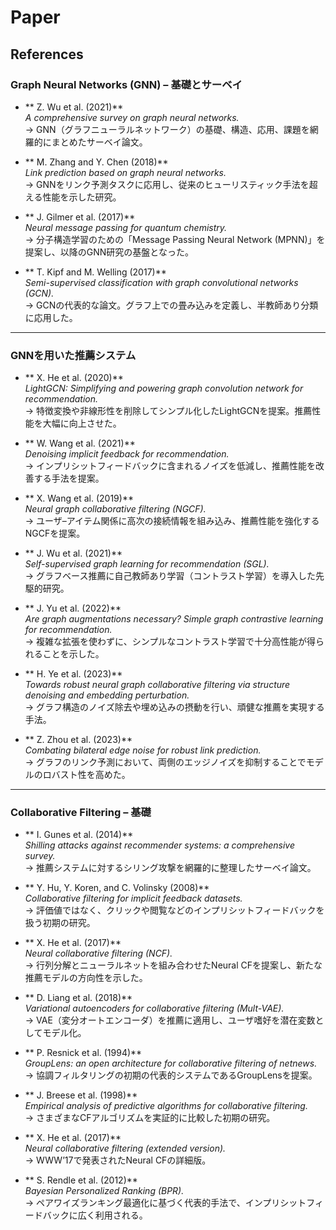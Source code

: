 # Paper

## References

### Graph Neural Networks (GNN) – 基礎とサーベイ
- ** Z. Wu et al. (2021)**  
  *A comprehensive survey on graph neural networks.*  
  → GNN（グラフニューラルネットワーク）の基礎、構造、応用、課題を網羅的にまとめたサーベイ論文。

- ** M. Zhang and Y. Chen (2018)**  
  *Link prediction based on graph neural networks.*  
  → GNNをリンク予測タスクに応用し、従来のヒューリスティック手法を超える性能を示した研究。

- ** J. Gilmer et al. (2017)**  
  *Neural message passing for quantum chemistry.*  
  → 分子構造学習のための「Message Passing Neural Network (MPNN)」を提案し、以降のGNN研究の基盤となった。

- ** T. Kipf and M. Welling (2017)**  
  *Semi-supervised classification with graph convolutional networks (GCN).*  
  → GCNの代表的な論文。グラフ上での畳み込みを定義し、半教師あり分類に応用した。

---

### GNNを用いた推薦システム
- ** X. He et al. (2020)**  
  *LightGCN: Simplifying and powering graph convolution network for recommendation.*  
  → 特徴変換や非線形性を削除してシンプル化したLightGCNを提案。推薦性能を大幅に向上させた。

- ** W. Wang et al. (2021)**  
  *Denoising implicit feedback for recommendation.*  
  → インプリシットフィードバックに含まれるノイズを低減し、推薦性能を改善する手法を提案。

- ** X. Wang et al. (2019)**  
  *Neural graph collaborative filtering (NGCF).*  
  → ユーザ–アイテム関係に高次の接続情報を組み込み、推薦性能を強化するNGCFを提案。

- ** J. Wu et al. (2021)**  
  *Self-supervised graph learning for recommendation (SGL).*  
  → グラフベース推薦に自己教師あり学習（コントラスト学習）を導入した先駆的研究。

- ** J. Yu et al. (2022)**  
  *Are graph augmentations necessary? Simple graph contrastive learning for recommendation.*  
  → 複雑な拡張を使わずに、シンプルなコントラスト学習で十分高性能が得られることを示した。

- ** H. Ye et al. (2023)**  
  *Towards robust neural graph collaborative filtering via structure denoising and embedding perturbation.*  
  → グラフ構造のノイズ除去や埋め込みの摂動を行い、頑健な推薦を実現する手法。

- ** Z. Zhou et al. (2023)**  
  *Combating bilateral edge noise for robust link prediction.*  
  → グラフのリンク予測において、両側のエッジノイズを抑制することでモデルのロバスト性を高めた。

---

### Collaborative Filtering – 基礎
- ** I. Gunes et al. (2014)**  
  *Shilling attacks against recommender systems: a comprehensive survey.*  
  → 推薦システムに対するシリング攻撃を網羅的に整理したサーベイ論文。

- ** Y. Hu, Y. Koren, and C. Volinsky (2008)**  
  *Collaborative filtering for implicit feedback datasets.*  
  → 評価値ではなく、クリックや閲覧などのインプリシットフィードバックを扱う初期の研究。

- ** X. He et al. (2017)**  
  *Neural collaborative filtering (NCF).*  
  → 行列分解とニューラルネットを組み合わせたNeural CFを提案し、新たな推薦モデルの方向性を示した。

- ** D. Liang et al. (2018)**  
  *Variational autoencoders for collaborative filtering (Mult-VAE).*  
  → VAE（変分オートエンコーダ）を推薦に適用し、ユーザ嗜好を潜在変数としてモデル化。

- ** P. Resnick et al. (1994)**  
  *GroupLens: an open architecture for collaborative filtering of netnews.*  
  → 協調フィルタリングの初期の代表的システムであるGroupLensを提案。

- ** J. Breese et al. (1998)**  
  *Empirical analysis of predictive algorithms for collaborative filtering.*  
  → さまざまなCFアルゴリズムを実証的に比較した初期の研究。

- ** X. He et al. (2017)**  
  *Neural collaborative filtering (extended version).*  
  → WWW’17で発表されたNeural CFの詳細版。

- ** S. Rendle et al. (2012)**  
  *Bayesian Personalized Ranking (BPR).*  
  → ペアワイズランキング最適化に基づく代表的手法で、インプリシットフィードバックに広く利用される。
